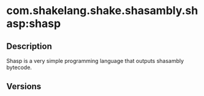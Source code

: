 # com.shakelang.shake.shasambly.shasp:shasp

## Description

Shasp is a very simple programming language that outputs shasambly bytecode.

## Versions
